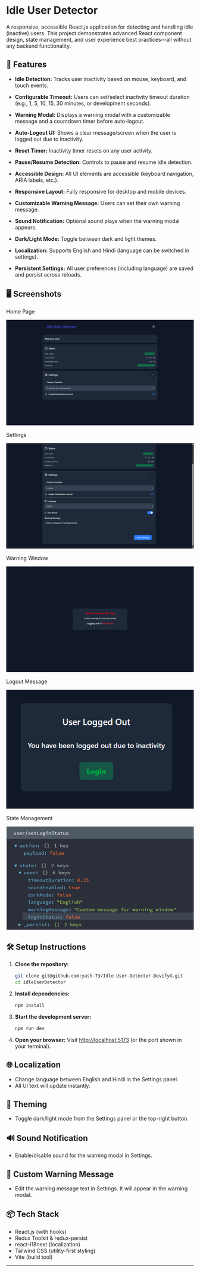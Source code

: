 # Idle User Detector

A responsive, accessible React.js application for detecting and handling idle (inactive) users. This project demonstrates advanced React component design, state management, and user experience best practices—all without any backend functionality.

## 🚀 Features

- **Idle Detection:** Tracks user inactivity based on mouse, keyboard, and touch events.

- **Configurable Timeout:** Users can set/select inactivity timeout duration (e.g., 1, 5, 10, 15, 30 minutes, or development seconds).

- **Warning Modal:** Displays a warning modal with a customizable message and a countdown timer before auto-logout.

- **Auto-Logout UI:** Shows a clear message/screen when the user is logged out due to inactivity.

- **Reset Timer:** Inactivity timer resets on any user activity.

- **Pause/Resume Detection:** Controls to pause and resume idle detection.

- **Accessible Design:** All UI elements are accessible (keyboard navigation, ARIA labels, etc.).

- **Responsive Layout:** Fully responsive for desktop and mobile devices.

- **Customizable Warning Message:** Users can set their own warning message.

- **Sound Notification:** Optional sound plays when the warning modal appears.

- **Dark/Light Mode:** Toggle between dark and light themes.

- **Localization:** Supports English and Hindi (language can be switched in settings).

- **Persistent Settings:** All user preferences (including language) are saved and persist across reloads.

## 🖥️ Screenshots

Home Page

   ![Main Page](<Screenshot 2025-06-21 130513.png>)
> 

   Settings

![Settings](<Screenshot 2025-06-21 130552.png>)

   Warning Window

![Warning Window](<Screenshot 2025-06-21 130629.png>)


   Logout Message

![Logout Message](<Screenshot 2025-06-21 130728.png>)


   State Management

![State Management]({02FB440F-7FAF-43A1-95C6-3B32A874DDC5}.png)

## 🛠️ Setup Instructions

1. **Clone the repository:**
   ```sh
   git clone git@github.com:yash-73/Idle-User-Detector-DevifyX.git
   cd idleUserDetector
   ```
2. **Install dependencies:**
   ```sh
   npm install
   ```
3. **Start the development server:**
   ```sh
   npm run dev
   ```
4. **Open your browser:**
   Visit [http://localhost:5173](http://localhost:5173) (or the port shown in your terminal).

## 🌐 Localization
- Change language between English and Hindi in the Settings panel.
- All UI text will update instantly.

## 🎨 Theming
- Toggle dark/light mode from the Settings panel or the top-right button.

## 🔊 Sound Notification
- Enable/disable sound for the warning modal in Settings.

## 📝 Custom Warning Message
- Edit the warning message text in Settings. It will appear in the warning modal.

## 📦 Tech Stack
- React.js (with hooks)
- Redux Toolkit & redux-persist
- react-i18next (localization)
- Tailwind CSS (utility-first styling)
- Vite (build tool)

---



